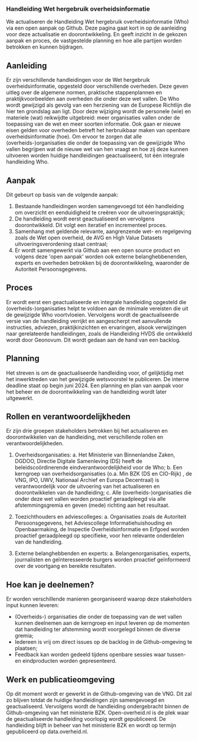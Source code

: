 ### Handleiding Wet hergebruik overheidsinformatie
We actualiseren de Handleiding Wet hergebruik overheidsinformatie (Who) via een open aanpak op Github. Deze pagina gaat kort in op de aanleiding voor deze actualisatie en doorontwikkeling. En geeft inzicht in de gekozen aanpak en proces, de vastgestelde planning en hoe alle partijen worden betrokken en kunnen bijdragen. 

## Aanleiding
Er zijn verschillende handleidingen voor de Wet hergebruik overheidsinformatie, opgesteld door verschillende overheden. Deze geven uitleg over de algemene normen, praktische stappenplannen en praktijkvoorbeelden aan overheden die onder deze wet vallen. De Who wordt gewijzigd als gevolg van een herziening van de Europese Richtlijn die hier ten grondslag aan ligt. Door deze wijziging wordt de personele (wie) en materiele (wat) reikwijdte uitgebreid: meer organisaties vallen onder de toepassing van de wet en meer soorten informatie. Ook gaan er nieuwe eisen gelden voor overheden betreft het herbruikbaar maken van openbare overheidsinformatie (hoe). Om ervoor te zorgen dat alle (overheids-)organisaties die onder de toepassing van de gewijzigde Who vallen begrijpen wat de nieuwe wet van hen vraagt en hoe zij deze kunnen uitvoeren worden huidige handleidingen geactualiseerd, tot één integrale handleiding Who.

## Aanpak
Dit gebeurt op basis van de volgende aanpak:
1. Bestaande handleidingen worden samengevoegd tot één handleiding om overzicht en eenduidigheid te creëren voor de uitvoeringspraktijk;
2. De handleiding wordt eerst geactualiseerd en vervolgens doorontwikkeld. Dit volgt een iteratief en incrementeel proces.
3. Samenhang met geldende relevante, aangrenzende wet- en regelgeving zoals de Wet open overheid, de AVG en High Value Datasets uitvoeringsverordening staat centraal;
4. Er wordt samengewerkt via Github aan een open source product en volgens deze 'open aanpak' worden ook externe belanghebbenenden, experts en overheden betrokken bij de doorontwikkeling, waaronder de Autoriteit Persoonsgegevens.

## Proces
Er wordt eerst een geactualiseerde en integrale handleiding opgesteld die (overheids-)organisaties helpt te voldoen aan de minimale vereisten die uit de gewijzigde Who voortvloeien. Vervolgens wordt de geactualiseerde versie van de handleiding verrijkt en aangescherpt met aanvullende instructies, adviezen, praktijkinzichten en ervaringen, alsook verwijzingen naar gerelateerde handleidingen, zoals de Handleiding HVDS die ontwikkeld wordt door Geonovum. Dit wordt gedaan aan de hand van een backlog.

## Planning
Het streven is om de geactualiseerde handleiding voor, of gelijktijdig met het inwerktreden van het gewijzigde wetsvoorstel te publiceren. De interne deadline staat op begin juni 2024. Een planning en plan van aanpak voor het beheer en de doorontwikkeling van de handleiding wordt later uitgewerkt.

## Rollen en verantwoordelijkheden
Er zijn drie groepen stakeholders betrokken bij het actualiseren en doorontwikkelen van de handleiding, met verschillende rollen en verantwoordelijkheden.

1. Overheidsorganisaties:
a. Het Ministerie van Binnenlandse Zaken, DGDOO, Directie Digitale Samenleving (DS) heeft de beleidscoördinerende eindverantwoordelijkheid voor de Who;
b. Een kerngroep van overheidsorganisaties (o.a. Min BZK (DS en CIO-Rijk) , de VNG, IPO, UWV, Nationaal Archief en Europa Decentraal) is verantwoordelijk voor de uitvoering van het actualiseren en doorontwikkelen van de handleiding;
c. Alle (overheids-)organisaties die onder deze wet vallen worden proactief geraadpleegd via alle afstemmingsgremia en geven (mede) richting aan het resultaat.

2. Toezichthouders en adviescolleges:
a. Organisaties zoals de Autoriteit Persoonsgegevens, het Adviescollege Informatiehuishouding en Openbaarmaking, de Inspectie Overheidsinformatie en Erfgoed worden proactief geraadpleegd op specifieke, voor hen relevante onderdelen van de handleiding.

3. Externe belanghebbenden en experts:
a. Belangenorganisaties, experts, journalisten en geïnteresseerde burgers worden proactief geïnformeerd over de voortgang en bereikte resultaten.

## Hoe kan je deelnemen?

Er worden verschillende manieren georganiseerd waarop deze stakeholders input kunnen leveren:
- (Overheids-) organisaties die onder de toepassing van de wet vallen kunnen deelnemen aan de kerngroep en input leveren op de momenten dat handleiding ter afstemming wordt voorgelegd binnen de diverse gremia;
- Iedereen is vrij om direct issues op de backlog in de Github-omgeving te plaatsen;
- Feedback kan worden gedeeld tijdens openbare sessies waar tussen- en eindproducten worden gepresenteerd.

## Werk en publicatieomgeving 
Op dit moment wordt er gewerkt in de Github-omgeving van de VNG. Dit zal zo blijven totdat de huidige handleidingen zijn samengevoegd en geactualiseerd. Vervolgens wordt de handleiding ondergebracht binnen de Github-omgeving van het ministerie BZK. Open-overheid.nl is de plek waar de geactualiseerde handleiding voorlopig wordt gepubliceerd. De handleiding blijft in beheer van het ministerie BZK en wordt op termijn gepubliceerd op data.overheid.nl.










